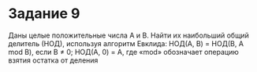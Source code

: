 # Задание 9
Даны целые положительные числа A и B. Найти их наибольший общий делитель 
(НОД), используя алгоритм Евклида:
НОД(A, B) = НОД(B, A mod B), если B ≠ 0; НОД(A, 0) = A,
где «mod» обозначает операцию взятия остатка от деления